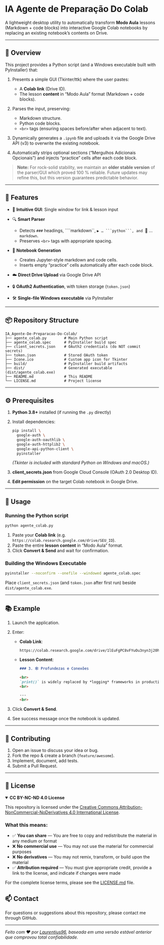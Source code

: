 # IA Agente de Preparação Do Colab

A lightweight desktop utility to automatically transform **Modo Aula** lessons (Markdown + code blocks) into interactive Google Colab notebooks by replacing an existing notebook’s contents on Drive.

---

## 📝 Overview

This project provides a Python script (and a Windows executable built with PyInstaller) that:

1. Presents a simple GUI (Tkinter/ttk) where the user pastes:

   * A **Colab link** (Drive ID).
   * The lesson **content** in “Modo Aula” format (Markdown + code blocks).
2. Parses the input, preserving:

   * Markdown structure.
   * Python code blocks.
   * `<br>` tags (ensuring spaces before/after when adjacent to text).
3. Dynamically generates a `.ipynb` file and uploads it via the Google Drive API (v3) to overwrite the existing notebook.
4. Automatically strips optional sections (“Mergulhos Adicionais Opcionais”) and injects “practice” cells after each code block.

> **Note:** For rock-solid stability, we maintain an **older stable version** of the parser/GUI which proved 100 % reliable. Future updates may refine this, but this version guarantees predictable behavior.

---

## 🚀 Features

* 🎨 **Intuitive GUI**: Single window for link & lesson input
* 🔍 **Smart Parser**

  * Detects `###` headings, \`\`\`\`markdown\`\`, `▶️ … ```python```, and `📖 … `markdown`.
  * Preserves `<br>` tags with appropriate spacing.
* 📄 **Notebook Generation**

  * Creates Jupyter-style markdown and code cells.
  * Inserts empty “practice” cells automatically after each code block.
* ☁️ **Direct Drive Upload** via Google Drive API
* 🔒 **OAuth2 Authentication**, with token storage (`token.json`)
* 🛠️ **Single-file Windows executable** via PyInstaller

---

## 📦 Repository Structure

```text
IA_Agente-De-Preparacao-Do-Colab/
├── agente_colab.py        # Main Python script
├── agente_colab.spec      # PyInstaller build spec
├── client_secrets.json    # OAuth2 credentials (do NOT commit secrets)
├── token.json             # Stored OAuth token
├── Icone.ico              # Custom app icon for Tkinter
├── build/                 # PyInstaller build artifacts
├── dist/                  # Generated executable (dist/agente_colab.exe)
├── README.md              # This README
└── LICENSE.md             # Project license
```

---

## ⚙️ Prerequisites

1. **Python 3.8+** installed (if running the `.py` directly)
2. Install dependencies:

   ```bash
   pip install \
     google-auth \
     google-auth-oauthlib \
     google-auth-httplib2 \
     google-api-python-client \
     pyinstaller
   ```

   *(Tkinter is included with standard Python on Windows and macOS.)*
3. **client\_secrets.json** from Google Cloud Console (OAuth 2.0 Desktop ID).
4. **Edit permission** on the target Colab notebook in Google Drive.

---

## 🚦 Usage

### Running the Python script

```bash
python agente_colab.py
```

1. Paste your **Colab link** (e.g. `https://colab.research.google.com/drive/SEU_ID`).
2. Paste the entire **lesson content** in “Modo Aula” format.
3. Click **Convert & Send** and wait for confirmation.

### Building the Windows Executable

```bash
pyinstaller --noconfirm --onefile --windowed agente_colab.spec
```

Place `client_secrets.json` (and `token.json` after first run) beside `dist/agente_colab.exe`.

---

## 📚 Example

1. Launch the application.
2. Enter:

   * **Colab Link**:

     ```text
     https://colab.research.google.com/drive/1lEuFgPC8vFYuOu3nyn3j20heIfaoG6Ag
     ```
   * **Lesson Content**:

     ```markdown
     ### 3. 🕸️ Profundezas e Conexões

     <br>
     `print()` is widely replaced by *logging* frameworks in production…
     <br>

     ---
     <br>
     ```
3. Click **Convert & Send**.
4. See success message once the notebook is updated.

---

## 🔧 Contributing

1. Open an issue to discuss your idea or bug.
2. Fork the repo & create a branch (`feature/awesome`).
3. Implement, document, add tests.
4. Submit a Pull Request.

---

## 📜 License

<details open>
<summary><b>CC BY-NC-ND 4.0 License</b></summary>

This repository is licensed under the [Creative Commons Attribution-NonCommercial-NoDerivatives 4.0 International License](https://creativecommons.org/licenses/by-nc-nd/4.0/).

### What this means:

- ✅ **You can share** — You are free to copy and redistribute the material in any medium or format
- ❌ **No commercial use** — You may not use the material for commercial purposes
- ❌ **No derivatives** — You may not remix, transform, or build upon the material
- ✅ **Attribution required** — You must give appropriate credit, provide a link to the license, and indicate if changes were made

For the complete license terms, please see the [LICENSE.md](LICENSE.md) file.
</details>

## 📫 Contact

For questions or suggestions about this repository, please contact me through GitHub.

---

*Feito com ❤️ por [Laurentius96](https://github.com/Laurentius96), baseada em uma versão estável anterior que comprovou total confiabilidade.*


